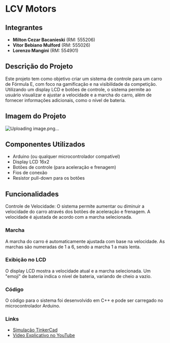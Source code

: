 # LCV Motors

## Integrantes
- **Milton Cezar Bacanieski** (RM: 555206)
- **Vitor Bebiano Mulford** (RM: 555026)
- **Lorenzo Mangini** (RM: 554901)

## Descrição do Projeto
Este projeto tem como objetivo criar um sistema de controle para um carro de Fórmula E, com foco na gamificação e na visibilidade da competição. Utilizando um display LCD e botões de controle, o sistema permite ao usuário visualizar e ajustar a velocidade e a marcha do carro, além de fornecer informações adicionais, como o nível de bateria.

## Imagem do Projeto 
![Uploading image.png…]()

## Componentes Utilizados
- Arduino (ou qualquer microcontrolador compatível)
- Display LCD 16x2
- Botões de controle (para aceleração e frenagem)
- Fios de conexão
- Resistor pull-down para os botões

## Funcionalidades
Controle de Velocidade: O sistema permite aumentar ou diminuir a velocidade do carro através dos botões de aceleração e frenagem. A velocidade é ajustada de acordo com a marcha selecionada.

### Marcha
A marcha do carro é automaticamente ajustada com base na velocidade. As marchas são numeradas de 1 a 6, sendo a marcha 1 a mais lenta.

### Exibição no LCD
O display LCD mostra a velocidade atual e a marcha selecionada. Um "emojí" de bateria indica o nível de bateria, variando de cheio a vazio.

### Código
O código para o sistema foi desenvolvido em C++ e pode ser carregado no microcontrolador Arduino.

### Links
- [Simulação TinkerCad](https://www.tinkercad.com/things/f3WpwgPvv1D-sprint-1/editel)
- [Vídeo Explicativo no YouTube](#)
